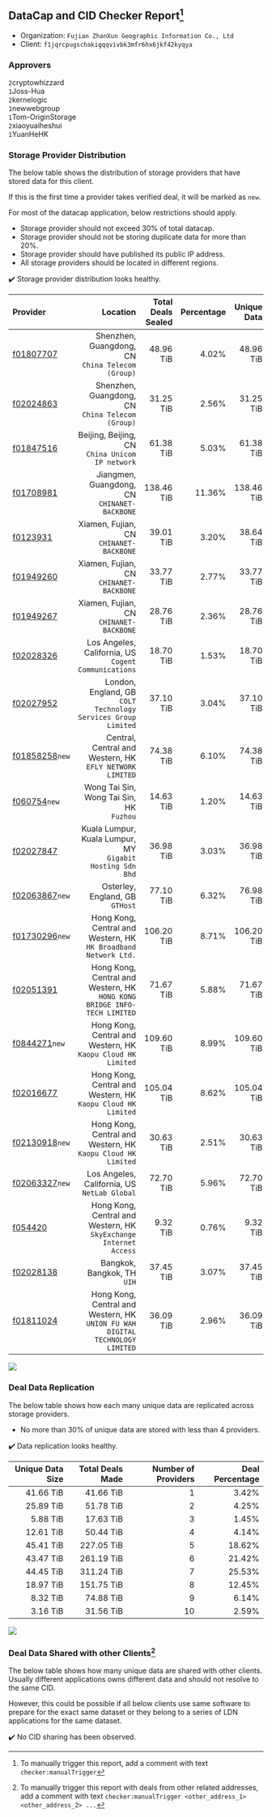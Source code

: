 ## DataCap and CID Checker Report[^1]
 - Organization: `Fujian ZhanXun Geographic Information Co., Ltd`
 - Client: `f1jqrcpugschakigqqvivbk3mfr6hx6jkf42kyqya`
### Approvers
`2`cryptowhizzard<br/>`1`Joss-Hua<br/>`2`kernelogic<br/>`1`newwebgroup<br/>`1`Tom-OriginStorage<br/>`2`xiaoyuaiheshui<br/>`1`YuanHeHK

### Storage Provider Distribution
The below table shows the distribution of storage providers that have stored data for this client.

If this is the first time a provider takes verified deal, it will be marked as `new`.

For most of the datacap application, below restrictions should apply.
 - Storage provider should not exceed 30% of total datacap.
 - Storage provider should not be storing duplicate data for more than 20%.
 - Storage provider should have published its public IP address.
 - All storage providers should be located in different regions.

✔️ Storage provider distribution looks healthy.

| Provider                                                    |                                                                         Location | Total Deals Sealed | Percentage | Unique Data | Duplicate Deals |
| :---------------------------------------------------------- | -------------------------------------------------------------------------------: | -----------------: | ---------: | ----------: | --------------: |
| [f01807707](https://filfox.info/en/address/f01807707)       |                              Shenzhen, Guangdong, CN<br/>`China Telecom (Group)` |          48.96 TiB |      4.02% |   48.96 TiB |           0.00% |
| [f02024863](https://filfox.info/en/address/f02024863)       |                              Shenzhen, Guangdong, CN<br/>`China Telecom (Group)` |          31.25 TiB |      2.56% |   31.25 TiB |           0.00% |
| [f01847516](https://filfox.info/en/address/f01847516)       |                               Beijing, Beijing, CN<br/>`China Unicom IP network` |          61.38 TiB |      5.03% |   61.38 TiB |           0.00% |
| [f01708981](https://filfox.info/en/address/f01708981)       |                                  Jiangmen, Guangdong, CN<br/>`CHINANET-BACKBONE` |         138.46 TiB |     11.36% |  138.46 TiB |           0.00% |
| [f0123931](https://filfox.info/en/address/f0123931)         |                                       Xiamen, Fujian, CN<br/>`CHINANET-BACKBONE` |          39.01 TiB |      3.20% |   38.64 TiB |           0.96% |
| [f01949260](https://filfox.info/en/address/f01949260)       |                                       Xiamen, Fujian, CN<br/>`CHINANET-BACKBONE` |          33.77 TiB |      2.77% |   33.77 TiB |           0.00% |
| [f01949267](https://filfox.info/en/address/f01949267)       |                                       Xiamen, Fujian, CN<br/>`CHINANET-BACKBONE` |          28.76 TiB |      2.36% |   28.76 TiB |           0.00% |
| [f02028326](https://filfox.info/en/address/f02028326)       |                          Los Angeles, California, US<br/>`Cogent Communications` |          18.70 TiB |      1.53% |   18.70 TiB |           0.00% |
| [f02027952](https://filfox.info/en/address/f02027952)       |                 London, England, GB<br/>`COLT Technology Services Group Limited` |          37.10 TiB |      3.04% |   37.10 TiB |           0.00% |
| [f01858258](https://filfox.info/en/address/f01858258)`new`  |                      Central, Central and Western, HK<br/>`EFLY NETWORK LIMITED` |          74.38 TiB |      6.10% |   74.38 TiB |           0.00% |
| [f060754](https://filfox.info/en/address/f060754)`new`      |                                      Wong Tai Sin, Wong Tai Sin, HK<br/>`Fuzhou` |          14.63 TiB |      1.20% |   14.63 TiB |           0.00% |
| [f02027847](https://filfox.info/en/address/f02027847)       |                     Kuala Lumpur, Kuala Lumpur, MY<br/>`Gigabit Hosting Sdn Bhd` |          36.98 TiB |      3.03% |   36.98 TiB |           0.00% |
| [f02063867](https://filfox.info/en/address/f02063867)`new`  |                                               Osterley, England, GB<br/>`GTHost` |          77.10 TiB |      6.32% |   76.98 TiB |           0.16% |
| [f01730296](https://filfox.info/en/address/f01730296)`new`  |               Hong Kong, Central and Western, HK<br/>`HK Broadband Network Ltd.` |         106.20 TiB |      8.71% |  106.20 TiB |           0.00% |
| [f02051391](https://filfox.info/en/address/f02051391)       |      Hong Kong, Central and Western, HK<br/>`HONG KONG BRIDGE INFO-TECH LIMITED` |          71.67 TiB |      5.88% |   71.67 TiB |           0.00% |
| [f0844271](https://filfox.info/en/address/f0844271)`new`    |                  Hong Kong, Central and Western, HK<br/>`Kaopu Cloud HK Limited` |         109.60 TiB |      8.99% |  109.60 TiB |           0.00% |
| [f02016677](https://filfox.info/en/address/f02016677)       |                  Hong Kong, Central and Western, HK<br/>`Kaopu Cloud HK Limited` |         105.04 TiB |      8.62% |  105.04 TiB |           0.00% |
| [f02130918](https://filfox.info/en/address/f02130918)`new`  |                  Hong Kong, Central and Western, HK<br/>`Kaopu Cloud HK Limited` |          30.63 TiB |      2.51% |   30.63 TiB |           0.00% |
| [f02063327](https://filfox.info/en/address/f02063327)`new`  |                                  Los Angeles, California, US<br/>`NetLab Global` |          72.70 TiB |      5.96% |   72.70 TiB |           0.00% |
| [f054420](https://filfox.info/en/address/f054420)           |             Hong Kong, Central and Western, HK<br/>`SkyExchange Internet Access` |           9.32 TiB |      0.76% |    9.32 TiB |           0.00% |
| [f02028138](https://filfox.info/en/address/f02028138)       |                                                   Bangkok, Bangkok, TH<br/>`UIH` |          37.45 TiB |      3.07% |   37.45 TiB |           0.00% |
| [f01811024](https://filfox.info/en/address/f01811024)       | Hong Kong, Central and Western, HK<br/>`UNION FU WAH DIGITAL TECHNOLOGY LIMITED` |          36.09 TiB |      2.96% |   36.09 TiB |           0.00% |

<img src="https://raw.githubusercontent.com/data-preservation-programs/filplus-checker-assets/main/filecoin-project/filecoin-plus-large-datasets/issues/1419/1690352359284.png"/>

### Deal Data Replication
The below table shows how each many unique data are replicated across storage providers.

- No more than 30% of unique data are stored with less than 4 providers.

✔️ Data replication looks healthy.

| Unique Data Size | Total Deals Made | Number of Providers | Deal Percentage |
| ---------------: | ---------------: | ------------------: | --------------: |
|        41.66 TiB |        41.66 TiB |                   1 |           3.42% |
|        25.89 TiB |        51.78 TiB |                   2 |           4.25% |
|         5.88 TiB |        17.63 TiB |                   3 |           1.45% |
|        12.61 TiB |        50.44 TiB |                   4 |           4.14% |
|        45.41 TiB |       227.05 TiB |                   5 |          18.62% |
|        43.47 TiB |       261.19 TiB |                   6 |          21.42% |
|        44.45 TiB |       311.24 TiB |                   7 |          25.53% |
|        18.97 TiB |       151.75 TiB |                   8 |          12.45% |
|         8.32 TiB |        74.88 TiB |                   9 |           6.14% |
|         3.16 TiB |        31.56 TiB |                  10 |           2.59% |

<img src="https://raw.githubusercontent.com/data-preservation-programs/filplus-checker-assets/main/filecoin-project/filecoin-plus-large-datasets/issues/1419/1690352359862.png"/>

### Deal Data Shared with other Clients[^3]
The below table shows how many unique data are shared with other clients.
Usually different applications owns different data and should not resolve to the same CID.

However, this could be possible if all below clients use same software to prepare for the exact same dataset or they belong to a series of LDN applications for the same dataset.

✔️ No CID sharing has been observed.

[^1]: To manually trigger this report, add a comment with text `checker:manualTrigger`

[^2]: Deals from those addresses are combined into this report as they are specified with `checker:manualTrigger`

[^3]: To manually trigger this report with deals from other related addresses, add a comment with text `checker:manualTrigger <other_address_1> <other_address_2> ...`
